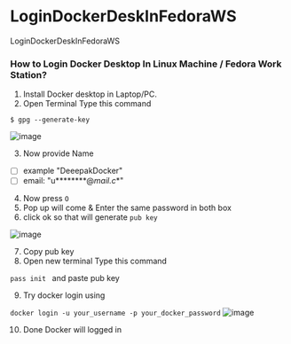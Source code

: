 # LoginDockerDeskInFedoraWS
LoginDockerDeskInFedoraWS

### How to Login Docker Desktop In Linux Machine / Fedora Work Station?

1.  Install Docker desktop in Laptop/PC.
2.  Open Terminal
Type this command

`$ gpg --generate-key`

![image](https://github.com/user-attachments/assets/72a8f8d3-147d-461e-baa7-99c318abca56)

3. Now provide Name

- [ ] example "DeeepakDocker"
- [ ] email: "u********@*mail.c**"

4. Now press `O`
5. Pop up will come & Enter the same password in both box 
6. click ok so that will generate `pub key`

![image](https://github.com/user-attachments/assets/748c346a-a302-45f7-9147-4fe724c6051a)

7. Copy pub key
8. Open new terminal 
Type this command

`pass init ` and paste pub key

9. Try docker login using

`docker login -u your_username -p your_docker_password`
![image](https://github.com/user-attachments/assets/c5231b4a-8de9-4055-9e86-9415f65ad375)

10. Done Docker will logged in




